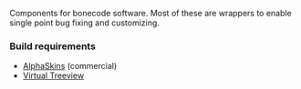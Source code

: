 Components for bonecode software. Most of these are wrappers to enable single point bug fixing and customizing.

<h3>Build requirements</h3>

* <a href="https://alphaskins.com">AlphaSkins</a> (commercial) 
* <a href="https://github.com/Virtual-TreeView/">Virtual Treeview</a>
